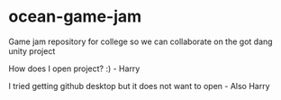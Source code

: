 # ocean-game-jam
Game jam repository for college so we can collaborate on the got dang unity project

How does I open project? :) - Harry

I tried getting github desktop but it does not want to open - Also Harry
